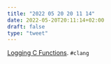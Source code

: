 ```yaml
---
title: "2022 05 20 20 11 14"
date: 2022-05-20T20:11:14+02:00
draft: false
type: "tweet"
---
```


[Logging C Functions](https://justine.lol/ftrace/). `#clang`
